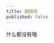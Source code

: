 ```yaml
---
title: 数据库
published: false
---
```


什么都没有哦

<!--

在此记录由leeya_bug挖掘的通用型漏洞  
(非完全)  

<br>

<details>
            <summary><font color="#2bbc8a">CNVD-2024-02***</font>: 百度公司 某系统, File Cover/Write</summary>
      <pre><code>
请关注厂商修复信息：<a id="rep">http://www.baidu.com</a>
      </code></pre>
</details><p></p>

<details>
            <summary><font color="#2bbc8a">CVE-2023-5****</font>: 百度公司 某框架, Command Execution</summary>
      <pre><code>
请关注厂商修复信息：<a id="rep">http://www.baidu.com</a>
      </code></pre>
</details><p></p>

<details>
      <summary><font color="#2bbc8a">CNVD-2023-*****</font>: 阿里巴巴集团 某系统, Command Execution</summary>
      <pre><code>
请关注厂商修复信息：<a id="rep">https://www.alibaba.com/</a>
      </code></pre>
</details><p></p>

<details>
      <summary><font color="#2bbc8a">CVE-2023-39654</font>: abu/abupy <= v0.4.0, SQL Injection</summary>
      <pre><code>
<a id="cve_addr">CVE-2023-39654</a>
仓库地址: <a id="rep">https://github.com/bbfamily/abu</a>
官方网站：<a id="rep">http://www.abuquant.com</a>
官方文档：<a id="rep">https://github.com/bbfamily/abu/tree/master/abupy_lecture</a>
      </code></pre>
</details><p></p>

<details>
      <summary><font color="#2bbc8a">CNVD-2023-91577</font>: 海康威视/世邦 UDP广播系统, Any Files Read</summary>
      <pre><code>
根据相关法律法规，漏洞细节暂不公开
      </code></pre>
</details><p></p>

<details>
      <summary><font color="#2bbc8a">CNVD-2023-97730</font>: 正方软件公司 智慧校园系统, Sensi Info Leak, Java</summary>
      <pre><code>
请关注厂商修复信息：<a id="rep">http://www.zfsoft.com</a>
      </code></pre>
</details><p></p>

<details>
      <summary><font color="#2bbc8a">CVE-2023-38941</font>: django-sspanel v2022.2.2, RCE</summary>
      <pre><code>
<a id="cve_addr">CVE-2023-38941</a>
仓库地址: <a id="rep">https://github.com/Ehco1996/django-sspanel</a>
官方群组：<a id="rep">https://t.me/Ehcobreakwa11</a>
官方文档：<a id="rep">https://ehco1996.github.io/django-sspanel</a>
      </code></pre>
</details><p></p>

<details>
      <summary><font color="#2bbc8a">CVE-2023-38943(反制型)</font>: ShuiZe_0x727 v1.0, Command Execute</summary>
      <pre><code>
<a id="cve_addr">CVE-2023-38943</a>
仓库地址: <a id="rep">https://github.com/0x727/ShuiZe_0x727</a>
      </code></pre>
</details><p></p>

<details>
      <summary><font color="#2bbc8a">CNNVD-202307-770</font>: xalpha v0.11.4 ~ v0.11.8, RCE, python</summary>
      <pre><code>
仓库地址: <a id="rep">https://github.com/refraction-ray/xalpha</a>
仓库历史: <a id="rep">https://re-ra.xyz/xalpha-诞生记</a>
官方文档: <a id="rep">https://xalpha.readthedocs.io</a>
      </code></pre>
</details><p></p>

<details>
      <summary><font color="#2bbc8a">CVE-2023-36097</font>: funadmin v3.3.2 ~ v3.3.3, RCE, php</summary>
      <pre><code>
<a id="cve_addr">CVE-2023-36097</a>
仓库地址: <a id="rep">https://gitee.com/funadmin/funadmin</a>
官方网站: <a id="rep">https://www.funadmin.com</a>
      </code></pre>
</details><p></p>

<details>
      <summary><font color="#2bbc8a">Private</font>: 团子翻译器 <= v4.5.5, Config Command Execute</summary>
      <pre><code>
<a>Private</a>
仓库地址: <a id="rep">https://github.com/PantsuDango/Dango-Translator</a>
官网地址: <a id="rep">https://translator.dango.cloud/</a>
官方文档：<a id="rep">https://dango-docs.ap-sh.starivercs.cn</a>
      </code></pre>
</details><p></p>

<details>
      <summary><font color="#2bbc8a">CVE-2023-37658</font>: fast-poster v2.15.0, Stored XSS</summary>
      <pre><code>
<a id="cve_addr">CVE-2023-37658</a>
仓库地址: <a id="rep">https://gitee.com/psoho/fast-poster</a>
官方网站: <a id="rep">https://cloud.fastposter.net/doc</a>
测试网站: <a id="rep">https://poster.prodapi.cn</a>
      </code></pre>
</details><p></p>

<details>
      <summary><font color="#2bbc8a">CVE-2023-37656</font>: WebsiteGuide v0.2, RCE</summary>
      <pre><code>
<a id="cve_addr">CVE-2023-37656</a>
仓库地址: <a id="rep">https://github.com/mizhexiaoxiao/WebsiteGuide</a>
      </code></pre>
</details><p></p>

<details>
      <summary><font color="#2bbc8a">CVE-2023-37657</font>: TwoNav v2.0.28-20230624, Sensitive Data Explosion</summary>
      <pre><code>
<a id="cve_addr">CVE-2023-37657</a>
仓库地址: <a id="rep">https://gitee.com/tznb/TwoNav</a>
测试网站: <a id="rep">https://two.lm21.top</a>
      </code></pre>
</details><p></p>

<div id="all">
      
</div>

<script>
      t = document.querySelectorAll("#cve_addr");
      for(var i = 0; i < t.length; i ++)t[i].href = "https://cve.mitre.org/cgi-bin/cvename.cgi?name=" + t[i].innerHTML;

      t = document.querySelectorAll("#rep");
      for(var i = 0; i < t.length; i ++)t[i].href = t[i].innerHTML;

      //cve_box = document.getElementById("all");
      //cve_box.innerHTML += '<details><summary><font color="#2bbc8a">CVE-2023-test</font>:  web_chat, Stored XSS, php</summary><pre><code><a id="cve_addr">CVE-2023-37651</a><br>仓库地址: <a id="rep">https://github.com/jacky-zeng/web_chat</a><br></code></pre></details><p></p>';
</script>

-->

